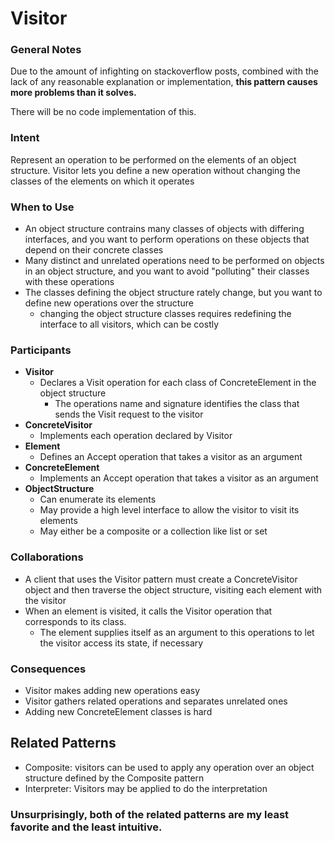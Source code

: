 # Visitor

### General Notes

Due to the amount of infighting on stackoverflow posts, combined with the lack of any reasonable explanation or implementation, **this pattern causes more problems than it solves.**

There will be no code implementation of this.

### Intent

Represent an operation to be performed on the elements of an object structure. Visitor lets you define a new operation without changing the classes of the elements on which it operates

### When to Use

* An object structure contrains many classes of objects with differing interfaces, and you want to perform operations on these objects that depend on their concrete classes
* Many distinct and unrelated operations need to be performed on objects in an object structure, and you want to avoid "polluting" their classes with these operations
* The classes defining the object structure rately change, but you want to define new operations over the structure
  * changing the object structure classes requires redefining the interface to all visitors, which can be costly

### Participants

* **Visitor**
  * Declares a Visit operation for each class of ConcreteElement in the object structure
    * The operations name and signature identifies the class that sends the Visit request to the visitor
* **ConcreteVisitor**
  * Implements each operation declared by Visitor
* **Element**
  * Defines an Accept operation that takes a visitor as an argument
* **ConcreteElement**
  * Implements an Accept operation that takes a visitor as an argument
* **ObjectStructure**
  * Can enumerate its elements
  * May provide a high level interface to allow the visitor to visit its elements
  * May either be a composite or a collection like list or set

### Collaborations

* A client that uses the Visitor pattern must create a ConcreteVisitor object and then traverse the object structure, visiting each element with the visitor
* When an element is visited, it calls the Visitor operation that corresponds to its class.
  * The element supplies itself as an argument to this operations to let the visitor access its state, if necessary

### Consequences

* Visitor makes adding new operations easy
* Visitor gathers related operations and separates unrelated ones
* Adding new ConcreteElement classes is hard

## Related Patterns

* Composite: visitors can be used to apply any operation over an object structure defined by the Composite pattern
* Interpreter: Visitors may be applied to do the interpretation

### Unsurprisingly, both of the related patterns are my least favorite and the least intuitive.
